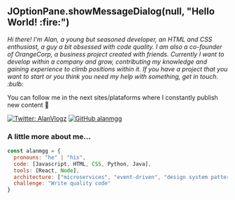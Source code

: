 <h2> JOptionPane.showMessageDialog(null, "Hello World! :fire:") </h2>
<p><em>Hi there! I'm Alan, a young but seasoned developer, an HTML and CSS enthusiast, a guy a bit obsessed with code quality. I am also a co-founder of OrangeCorp, a business project created with friends. Currently I want to develop within a company and grow, contributing my knowledge and gaining experience to climb positions within it. If you have a project that you want to start or you think you need my help with something, get in touch. :bulb:
</em></p>

You can follow me in the next sites/plataforms where I constantly publish new content :page_facing_up:
</em></p>
[![Twitter: AlanVlogz](https://img.shields.io/twitter/follow/AlanVlogz?style=social)](https://twitter.com/AlanVlogz)
[![GitHub alanmgg](https://img.shields.io/github/followers/alanmgg?label=follow&style=social)](https://github.com/alanmgg)

### A little more about me... 

```javascript
const alanmgg = {
  pronouns: "he" | "his",
  code: [Javascript, HTML, CSS, Python, Java],
  tools: [React, Node],
  architecture: ["microservices", "event-driven", "design system pattern"],
  challenge: "Write quality code"
}
```
